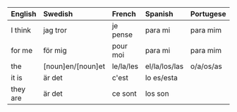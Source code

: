 | English  | Swedish           | French    | Spanish       | Portugese | Italian |
| :------- | :---------------- | :-------- | :------------ | :-------- | :------ |
| I think  | jag tror          | je pense  | para mi       | para mim  | per me  |
| for me   | för mig           | pour moi  | para mi       | para mim  | per me  |
| the      | [noun]en/[noun]et | le/la/les | el/la/los/las | o/a/os/as |         |
| it is    | är det            | c'est     | lo es/esta    |           |         |
| they are | är det            | ce sont   | los son       |           |         |
